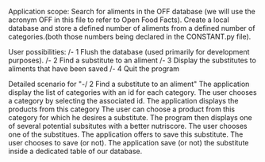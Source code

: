 Application scope:
Search for aliments in the OFF database (we will use the acronym OFF in this file to refer to Open Food Facts).
Create a local database and store a defined number of aliments from a defined number of categories.(both those numbers being declared in the CONSTANT.py file).


User possibilities:
/- 1 Flush the database (used primarily for development purposes).
/- 2 Find a substitute to an aliment
/- 3 Display the substitutes to aliments that have been saved
/- 4 Quit the program 

Detailed scenario for "-/ 2 Find a substitute to an aliment"
The application display the list of categories with an id for each category.
The user chooses a category by selecting the associated id.
The application displays the products from this category
The user can choose a product from this category for which he desires a substitute.
The program then displays one of several potential subsitutes with a better nutriscore.
The user chooses one of the substitues.
The application offers to save this substitute.
The user chooses to save (or not).
The application save (or not) the substitute inside a dedicated table of our database.




